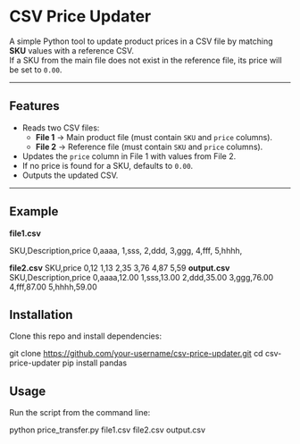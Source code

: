 # CSV Price Updater

A simple Python tool to update product prices in a CSV file by matching **SKU** values with a reference CSV.  
If a SKU from the main file does not exist in the reference file, its price will be set to `0.00`.

---

## Features

- Reads two CSV files:
  - **File 1** → Main product file (must contain `SKU` and `price` columns).
  - **File 2** → Reference file (must contain `SKU` and `price` columns).
- Updates the `price` column in File 1 with values from File 2.
- If no price is found for a SKU, defaults to `0.00`.
- Outputs the updated CSV.

---

## Example

**file1.csv**

SKU,Description,price
0,aaaa,
1,sss,
2,ddd,
3,ggg,
4,fff,
5,hhhh,

**file2.csv**
SKU,price
0,12
1,13
2,35
3,76
4,87
5,59
**output.csv**
SKU,Description,price
0,aaaa,12.00
1,sss,13.00
2,ddd,35.00
3,ggg,76.00
4,fff,87.00
5,hhhh,59.00


## Installation

Clone this repo and install dependencies:

git clone https://github.com/your-username/csv-price-updater.git
cd csv-price-updater
pip install pandas

## Usage

Run the script from the command line:

python price_transfer.py file1.csv file2.csv output.csv



